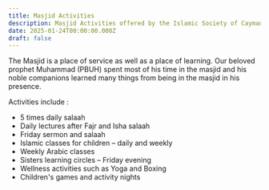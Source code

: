 ```yaml
---
title: Masjid Activities
description: Masjid Activities offered by the Islamic Society of Cayman Islands
date: 2025-01-24T00:00:00.000Z
draft: false
---
```

The Masjid is a place of service as well as a place of learning. Our beloved prophet Muhammad (PBUH) spent most of his time in the masjid and his noble companions learned many things from being in the masjid in his presence.

Activities include :

* 5 times daily salaah
* Daily lectures after Fajr and Isha salaah
* Friday sermon and salaah
* Islamic classes for children – daily and weekly
* Weekly Arabic classes
* Sisters learning circles – Friday evening
* Wellness activities such as Yoga and Boxing
* Children's games and activity nights
